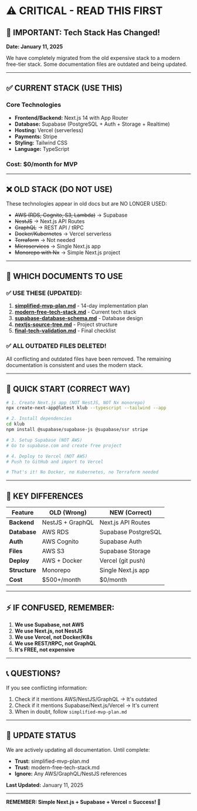 # ⚠️ CRITICAL - READ THIS FIRST

## 🚨 IMPORTANT: Tech Stack Has Changed!

**Date: January 11, 2025**

We have completely migrated from the old expensive stack to a modern free-tier stack. Some documentation files are outdated and being updated.

---

## ✅ CURRENT STACK (USE THIS)

### Core Technologies
- **Frontend/Backend:** Next.js 14 with App Router
- **Database:** Supabase (PostgreSQL + Auth + Storage + Realtime)
- **Hosting:** Vercel (serverless)
- **Payments:** Stripe
- **Styling:** Tailwind CSS
- **Language:** TypeScript

### Cost: $0/month for MVP

---

## ❌ OLD STACK (DO NOT USE)

These technologies appear in old docs but are NO LONGER USED:
- ~~AWS (RDS, Cognito, S3, Lambda)~~ → Supabase
- ~~NestJS~~ → Next.js API Routes
- ~~GraphQL~~ → REST API / tRPC
- ~~Docker/Kubernetes~~ → Vercel serverless
- ~~Terraform~~ → Not needed
- ~~Microservices~~ → Single Next.js app
- ~~Monorepo with Nx~~ → Simple Next.js project

---

## 📁 WHICH DOCUMENTS TO USE

### ✅ USE THESE (UPDATED):
1. **[simplified-mvp-plan.md](./simplified-mvp-plan.md)** - 14-day implementation plan
2. **[modern-free-tech-stack.md](./architecture/modern-free-tech-stack.md)** - Current tech stack
3. **[supabase-database-schema.md](./architecture/supabase-database-schema.md)** - Database design
4. **[nextjs-source-tree.md](./architecture/nextjs-source-tree.md)** - Project structure
5. **[final-tech-validation.md](./final-tech-validation.md)** - Final checklist

### ✅ ALL OUTDATED FILES DELETED!
All conflicting and outdated files have been removed. The remaining documentation is consistent and uses the modern stack.

---

## 🚀 QUICK START (CORRECT WAY)

```bash
# 1. Create Next.js app (NOT NestJS, NOT Nx monorepo)
npx create-next-app@latest klub --typescript --tailwind --app

# 2. Install dependencies
cd klub
npm install @supabase/supabase-js @supabase/ssr stripe

# 3. Setup Supabase (NOT AWS)
# Go to supabase.com and create free project

# 4. Deploy to Vercel (NOT AWS)
# Push to GitHub and import to Vercel

# That's it! No Docker, no Kubernetes, no Terraform needed
```

---

## 🎯 KEY DIFFERENCES

| Feature | OLD (Wrong) | NEW (Correct) |
|---------|------------|---------------|
| **Backend** | NestJS + GraphQL | Next.js API Routes |
| **Database** | AWS RDS | Supabase PostgreSQL |
| **Auth** | AWS Cognito | Supabase Auth |
| **Files** | AWS S3 | Supabase Storage |
| **Deploy** | AWS + Docker | Vercel (git push) |
| **Structure** | Monorepo | Single Next.js app |
| **Cost** | $500+/month | $0/month |

---

## ⚡ IF CONFUSED, REMEMBER:

1. **We use Supabase, not AWS**
2. **We use Next.js, not NestJS**
3. **We use Vercel, not Docker/K8s**
4. **We use REST/tRPC, not GraphQL**
5. **It's FREE, not expensive**

---

## 📞 QUESTIONS?

If you see conflicting information:
1. Check if it mentions AWS/NestJS/GraphQL → It's outdated
2. Check if it mentions Supabase/Next.js/Vercel → It's current
3. When in doubt, follow `simplified-mvp-plan.md`

---

## 🔄 UPDATE STATUS

We are actively updating all documentation. Until complete:
- **Trust:** simplified-mvp-plan.md
- **Trust:** modern-free-tech-stack.md
- **Ignore:** Any AWS/GraphQL/NestJS references

**Last Updated:** January 11, 2025

---

**REMEMBER: Simple Next.js + Supabase + Vercel = Success! 🚀**